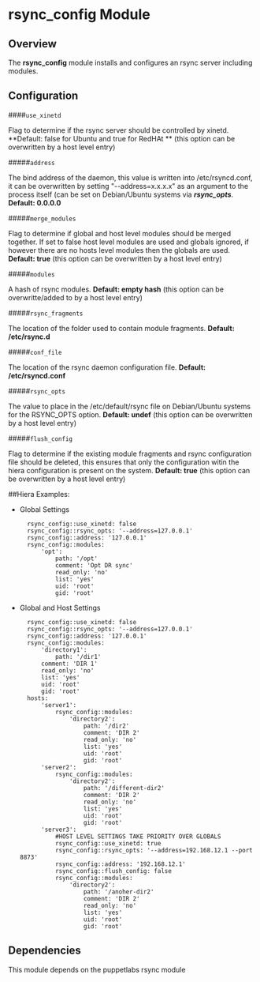 # rsync_config Module

## Overview

The **rsync_config** module installs and configures an rsync server including modules.

## Configuration

####`use_xinetd`

Flag to determine if the rsync server should be controlled by xinetd.  **Default: false for Ubuntu and true for RedHAt ** (this option can be overwritten by a host level entry)

#####`address`

The bind address of the daemon, this value is written into /etc/rsyncd.conf, it can be overwritten by setting "--address=x.x.x.x" as an argument to the process itself (can be set on Debian/Ubuntu systems via ***rsync_opts***.  **Default: 0.0.0.0**

#####`merge_modules`

Flag to determine if global and host level modules should be merged together.  If set to false host level modules are used and globals ignored, if however there are no hosts level modules then the globals are used. **Default: true** (this option can be overwritten by a host level entry)

#####`modules`

A hash of rsync modules. **Default: empty hash** (this option can be overwritte/added to by a host level entry)

#####`rsync_fragments`

The location of the folder used to contain module fragments. **Default: /etc/rsync.d**

#####`conf_file`

The location of the rsync daemon configuration file. **Default: /etc/rsyncd.conf**

#####`rsync_opts`

The value to place in the /etc/default/rsync file on Debian/Ubuntu systems for the RSYNC_OPTS option.  **Default: undef** (this option can be overwritten by a host level entry)

#####`flush_config`

Flag to determine if the existing module fragments and rsync configuration file should be deleted, this ensures that only the configuration witin the hiera configuration is present on the system.  **Default: true** (this option can be overwritten by a host level entry)

##Hiera Examples:

* Global Settings

        rsync_config::use_xinetd: false
        rsync_config::rsync_opts: '--address=127.0.0.1'
        rsync_config::address: '127.0.0.1'
        rsync_config::modules:
            'opt':
                path: '/opt'
                comment: 'Opt DR sync'
                read_only: 'no'
                list: 'yes'
                uid: 'root'
                gid: 'root'

* Global and Host Settings

        rsync_config::use_xinetd: false
        rsync_config::rsync_opts: '--address=127.0.0.1'
        rsync_config::address: '127.0.0.1'
        rsync_config::modules:
            'directory1':
                path: '/dir1'
            comment: 'DIR 1'
            read_only: 'no'
            list: 'yes'
            uid: 'root'
            gid: 'root'
        hosts:
            'server1':
                rsync_config::modules:
                    'directory2':
                        path: '/dir2'
                        comment: 'DIR 2'
                        read_only: 'no'
                        list: 'yes'
                        uid: 'root'
                        gid: 'root'
            'server2':
                rsync_config::modules:
                    'directory2':
                        path: '/different-dir2'
                        comment: 'DIR 2'
                        read_only: 'no'
                        list: 'yes'
                        uid: 'root'
                        gid: 'root'
            'server3':
                #HOST LEVEL SETTINGS TAKE PRIORITY OVER GLOBALS
                rsync_config::use_xinetd: true
                rsync_config::rsync_opts: '--address=192.168.12.1 --port 8873'
                rsync_config::address: '192.168.12.1'
                rsync_config::flush_config: false
                rsync_config::modules:
                    'directory2':
                        path: '/anoher-dir2'
                        comment: 'DIR 2'
                        read_only: 'no'
                        list: 'yes'
                        uid: 'root'
                        gid: 'root'

## Dependencies

This module depends on the puppetlabs rsync module
